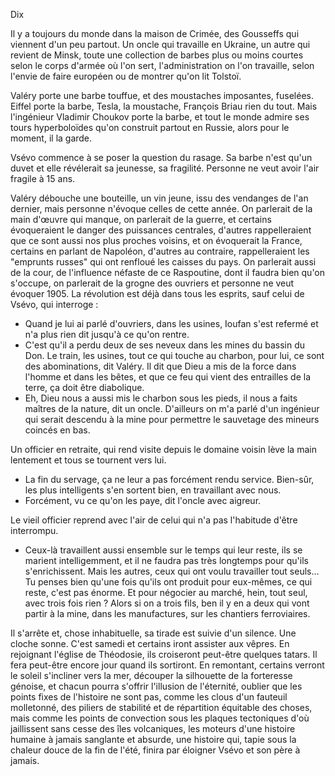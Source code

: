 Dix

Il y a toujours du monde dans la maison de Crimée, des Gousseffs qui viennent d'un peu partout. Un oncle qui travaille en Ukraine, un autre qui revient de Minsk, toute une collection de barbes plus ou moins courtes selon le corps d'armée où l'on sert, l'administration on l'on travaille, selon l'envie de faire européen ou de montrer qu'on lit Tolstoï.

Valéry porte une barbe touffue, et des moustaches imposantes, fuselées. Eiffel porte la barbe, Tesla, la moustache, François Briau rien du tout. Mais l'ingénieur Vladimir Choukov porte la barbe, et tout le monde admire ses tours hyperboloïdes qu'on construit partout en Russie, alors pour le moment, il la garde.

Vsévo commence à se poser la question du rasage. Sa barbe n'est qu'un duvet et elle révélerait sa jeunesse, sa fragilité. Personne ne veut avoir l'air fragile à 15 ans.

Valéry débouche une bouteille, un vin jeune, issu des vendanges de l'an dernier, mais personne n'évoque celles de cette année. On parlerait de la main d'œuvre qui manque, on parlerait de la guerre, et certains évoqueraient le danger des puissances centrales, d'autres rappelleraient que ce sont aussi nos plus proches voisins, et on évoquerait la France, certains en parlant de Napoléon, d'autres au contraire, rappelleraient les "emprunts russes" qui ont renfloué les caisses du pays. On parlerait aussi de la cour, de l'influence néfaste de ce Raspoutine, dont il faudra bien qu'on s'occupe, on parlerait de la grogne des ouvriers et personne ne veut évoquer 1905. La révolution est déjà dans tous les esprits, sauf celui de Vsévo, qui interroge :

- Quand je lui ai parlé d'ouvriers, dans les usines, Ioufan s'est refermé et n'a plus rien dit jusqu'à ce qu'on rentre.
- C'est qu'il a perdu deux de ses neveux dans les mines du bassin du Don. Le train, les usines, tout ce qui touche au charbon, pour lui, ce sont des abominations, dit Valéry. Il dit que Dieu a mis de la force dans l'homme et dans les bêtes, et que ce feu qui vient des entrailles de la terre, ça doit être diabolique.
- Eh, Dieu nous a aussi mis le charbon sous les pieds, il nous a faits maîtres de la nature, dit un oncle. D'ailleurs on m'a parlé d'un ingénieur qui serait descendu à la mine pour permettre le sauvetage des mineurs coincés en bas. 

Un officier en retraite, qui rend visite depuis le domaine voisin lève la main lentement et tous se tournent vers lui.

- La fin du servage, ça ne leur a pas forcément rendu service. Bien-sûr, les plus intelligents s'en sortent bien, en travaillant avec nous.
- Forcément, vu ce qu'on les paye, dit l'oncle avec aigreur.
 
Le vieil officier reprend avec l'air de celui qui n'a pas l'habitude d'être interrompu.

- Ceux-là travaillent aussi ensemble sur le temps qui leur reste, ils se marient intelligemment, et il ne faudra pas très longtemps pour qu'ils s'enrichissent. Mais les autres, ceux qui ont voulu travailler tout seuls… Tu penses bien qu'une fois qu'ils ont produit pour eux-mêmes, ce qui reste, c'est pas énorme. Et pour négocier au marché, hein, tout seul, avec trois fois rien ? Alors si on a trois fils, ben il y en a deux qui vont partir à la mine, dans les manufactures, sur les chantiers ferroviaires.

Il s'arrête et, chose inhabituelle, sa tirade est suivie d'un silence. Une cloche sonne. C'est samedi et certains iront assister aux vêpres. En rejoignant l'église de Théodosie, ils croiseront peut-être quelques tatars. Il fera peut-être encore jour quand ils sortiront. En remontant, certains verront le soleil s'incliner vers la mer, découper la silhouette de la forteresse génoise, et chacun pourra s'offrir l'illusion de l'éternité, oublier que les points fixes de l'histoire ne sont pas, comme les clous d'un fauteuil molletonné, des piliers de stabilité et de répartition équitable des choses, mais comme les points de convection sous les plaques tectoniques d'où jaillissent sans cesse des îles volcaniques,  les moteurs d'une histoire humaine à jamais sanglante et absurde, une histoire qui, tapie sous la chaleur douce de la fin de l'été, finira par éloigner Vsévo et son père à jamais. 
